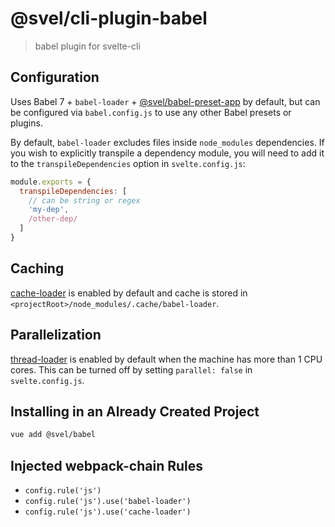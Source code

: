# @svel/cli-plugin-babel

> babel plugin for svelte-cli

## Configuration

Uses Babel 7 + `babel-loader` + [@svel/babel-preset-app](https://github.com/wmzy/svelte-cli/tree/dev/packages/%40svel/babel-preset-app) by default, but can be configured via `babel.config.js` to use any other Babel presets or plugins.

By default, `babel-loader` excludes files inside `node_modules` dependencies. If you wish to explicitly transpile a dependency module, you will need to add it to the `transpileDependencies` option in `svelte.config.js`:

``` js
module.exports = {
  transpileDependencies: [
    // can be string or regex
    'my-dep',
    /other-dep/
  ]
}
```

## Caching

[cache-loader](https://github.com/webpack-contrib/cache-loader) is enabled by default and cache is stored in `<projectRoot>/node_modules/.cache/babel-loader`.

## Parallelization

[thread-loader](https://github.com/webpack-contrib/thread-loader) is enabled by default when the machine has more than 1 CPU cores. This can be turned off by setting `parallel: false` in `svelte.config.js`.

## Installing in an Already Created Project

``` sh
vue add @svel/babel
```

## Injected webpack-chain Rules

- `config.rule('js')`
- `config.rule('js').use('babel-loader')`
- `config.rule('js').use('cache-loader')`
